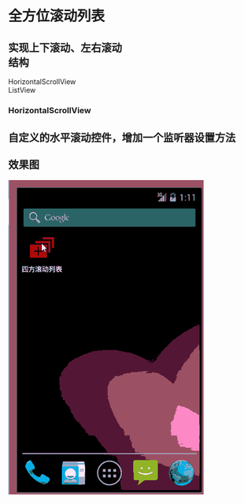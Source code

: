 全方位滚动列表
===================================
实现上下滚动、左右滚动
<br />
结构
-----------------------------------  
HorizontalScrollView<br />
ListView
<br />
### HorizontalScrollView  
  自定义的水平滚动控件，增加一个监听器设置方法
  <br />  
效果图
------------------------------------
  ![github](allsidesscrolllistview.gif "allsidesscrolllistview")